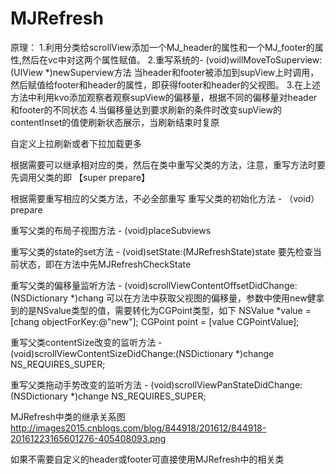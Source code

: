 # MJRefresh


原理：
1.利用分类给scrollView添加一个MJ_header的属性和一个MJ_footer的属性,然后在vc中对这两个属性赋值。
2.重写系统的- (void)willMoveToSuperview:(UIView *)newSuperview方法
当header和footer被添加到supView上时调用，然后赋值给footer和header的属性，即获得footer和header的父视图。
3.在上述方法中利用kvo添加观察者观察supView的偏移量，根据不同的偏移量对header和footer的不同状态
4.当偏移量达到要求刷新的条件时改变supView的contentInset的值使刷新状态展示，当刷新结束时复原

自定义上拉刷新或者下拉加载更多

根据需要可以继承相对应的类，然后在类中重写父类的方法，注意，重写方法时要先调用父类的即 【super prepare】

根据需要重写相应的父类方法，不必全部重写
重写父类的初始化方法 - （void）prepare

重写父类的布局子视图方法 - (void)placeSubviews

重写父类的state的set方法 - (void)setState:(MJRefreshState)state
要先检查当前状态，即在方法中先MJRefreshCheckState

重写父类的偏移量监听方法 - (void)scrollViewContentOffsetDidChange:(NSDictionary *)chang
可以在方法中获取父视图的偏移量，参数中使用new健拿到的是NSvalue类型的值，需要转化为CGPoint类型，如下
    NSValue *value = [chang objectForKey:@"new"];
    CGPoint point = [value CGPointValue];
    
重写父类contentSize改变的监听方法 - (void)scrollViewContentSizeDidChange:(NSDictionary *)change NS_REQUIRES_SUPER;

重写父类拖动手势改变的监听方法 - (void)scrollViewPanStateDidChange:(NSDictionary *)change NS_REQUIRES_SUPER;


MJRefresh中类的继承关系图
http://images2015.cnblogs.com/blog/844918/201612/844918-20161223165601276-405408093.png

如果不需要自定义的header或footer可直接使用MJRefresh中的相关类




